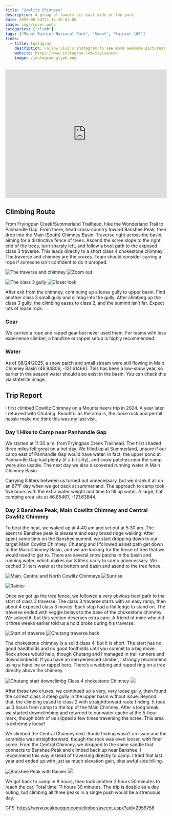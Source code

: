 ```yaml
---
title: "Cowlitz Chimneys"
description: A group of towers sit east side of the park.
date: 2025-08-24T21:14:39-07:00
image: imgs/cover.webp
categories: ["climb"]
tags: ["Mount Rainier National Park", "Smoot", "Rainier 100"]
links:
  - title: Instagram
    description: Follow Siyi's Instagram to see more awesome pictures!
    website: https://www.instagram.com/siyisauce/
    image: /instagram_glyph.png
---
```

<iframe src="https://caltopo.com/m/1R2FBG9" width="100%" height="400px" frameBorder="0"></iframe>

## Climbing Route
From Fryingpan Creek/Summerland Trailhead, hike the Wonderland Trail to Panhandle Gap. From there, head cross-country toward Banshee Peak, then drop into the Main (South) Chimney Basin. Traverse right across the basin, aiming for a distinctive fence of trees. Ascend the scree slope to the right end of the trees, turn sharply left, and follow a boot path to the exposed class 3 traverse. This leads directly to a short class 4 chokestone chimney. The traverse and chimney are the cruxes. Team should consider carring a rope if someone isn't confident to do it unroped.

![The traverse and chimney](imgs/route1.webp) ![Zoom out](imgs/route2.webp) 

![The class 3 gully](imgs/upper.webp) ![Closer look](imgs/upper2.webp)

After exit from the chimney, continuing up a loose gully to upper basin. Find another class 3 small gully and climbg into the gully. After climbing up the class 3 gully, the climbing eases to class 2, and the summit isn’t far. Expect lots of loose rock.

### Gear
We carried a rope and rappel gear but never used them. For teams with less experience climber, a handline or rappel setup is highly recommended.
### Water
As of 08/24/2025, a snow patch and small stream were still flowing in Main Chimney Basin (46.84806, -121.61466). This has been a low-snow year, so earlier in the season water should also exist in the basin. You can check this via statellite image. 
## Trip Report
I first climbed Cowlitz Chimney on a Mountaineers trip in 2024. A year later, I returned with Chutang. Beautiful as the area is, the loose rock and permit hassle make me think this was my last visit.

### Day 1 Hike to Camp near Panhandle Gap
We started at 11:30 a.m. from Fryingpan Creek Trailhead. The first shaded three miles felt great on a hot day. We filled up at Summerland, unsure if our camp east of Panhandle Gap would have water. In fact, the upper pond at Panhandle Gap had plenty (if a bit silty), and snow patches near the camp were also usable. The next day we also discovered running water in Main Chimney Basin.

Carrying 8 liters between us turned out unnecessary, but we drank it all on an 87°F day when we got back at summerland. The approach to camp took five hours with the extra water weight and time to fill up water. A large, flat camping area sits at 46.85467, -121.63844.

### Day 2 Banshee Peak, Main Cowlitz Chimney and Central Cowlitz Chimney
To beat the heat, we waked up at 4:40 am and set out at 5:30 am. The asent to Banshee peak is pleasant and easy broad ridge walking. After spent some time on the Banshee summit, we start dropping down to our target Main Cowlitz Chimney. Chutang and I followed eaiset path get down to the Main Chimney Basin, and we are looking for the fence of tree that we would need to get to. There are several snow patchs in the basin and running water, which makes our 8 liters carry to camp unnecessary. We cached 3 liters water at the bottom and basin and asend to the tree fence. 

![Main, Central and North Cowlitz Chimneys](imgs/chimneys.webp) ![Sunrise](imgs/sunrise.webp)  

![Rainier](imgs/rainier.webp)

Once we got up the tree fence, we followed a very obvious boot path to the start of class 3 traverse. The class 3 traverse starts with an easy ramp, then about 4 exposed class 3 moves. Each step had a flat ledge to stand on. The traverse ended with veggie belays to the base of the chokestone chimney. We soloed it, but this section deserves extra care. A friend of mine who did it three weeks earlier told us a hold broke during his traverse.

![Start of traverse](imgs/traverse2.webp) ![Chutang traverse back](imgs/traverse.webp)

The chokestone chimney is a solid class 4, but it is short. The start has no good handholds and no good footholds until you commit to a big move. Rock shoes would help, though Chutang and I managed in trail runners and downclimbed it. If you have an inexperienced climber, I strongly recommend using a handline or rappel here. There’s a webbing and rappel ring on a tree directly above the chimney.

![Chutang start downclimbg Class 4 chokestone Chimney](imgs/chimney.webp) ![](imgs/chimney2.webp)

After those two cruxes, we continued up a very, very loose gully, then found the correct class 3 steep gully in the upper basin without issue. Beyond that, the climbing eased to class 2 with straightforward route finding. It took us 3 hours from camp to the top of the Main Chimney. After a long break, we started downclimbing and returned to our water cache at the 5-hour mark, though both of us slipped a few times traversing the scree. This area is extremely loose!

We climbed the Central Chimney next. Route finding wasn’t an issue and the scramble was straightforward, though the rock was even looser, with finer scree. From the Central Chimney, we dropped to the same saddle that connects to Banshee Peak and climbed back up near Banshee. I recommend this way instead of traversing directly to camp. I tried that last year and ended up with just as much elevation gain, plus awful side hilling.

![Banshee Peak with Rainier](imgs/banshee1.webp) ![](imgs/banshee2.webp)

We got back to camp in 8 hours, then took another 2 hours 50 minutes to reach the car. Total time: 11 hours 30 minutes. The trip is doable as a day outing, but climbing all three peaks in a single push would be a strenuous day.

GPS: https://www.peakbagger.com/climber/ascent.aspx?aid=2959758
